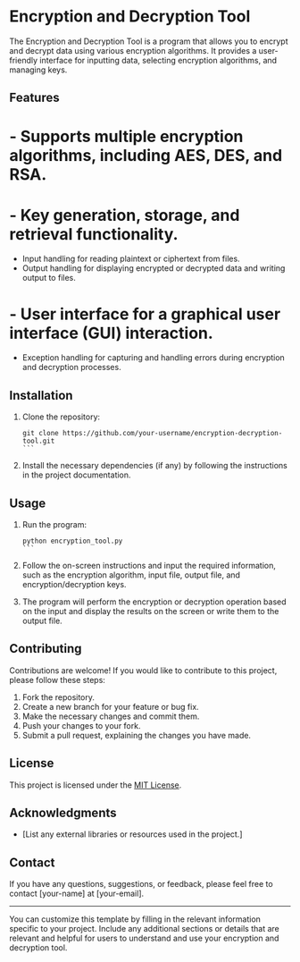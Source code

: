 # Encryption and Decryption Tool

The Encryption and Decryption Tool is a program that allows you to encrypt and decrypt data using various encryption algorithms. It provides a user-friendly interface for inputting data, selecting encryption algorithms, and managing keys.

## Features

# - Supports multiple encryption algorithms, including AES, DES, and RSA.
# - Key generation, storage, and retrieval functionality.
- Input handling for reading plaintext or ciphertext from files.
- Output handling for displaying encrypted or decrypted data and writing output to files.
# - User interface for a graphical user interface (GUI) interaction.
- Exception handling for capturing and handling errors during encryption and decryption processes.

## Installation

1. Clone the repository:

   ````shell
   git clone https://github.com/your-username/encryption-decryption-tool.git
   ```

2. Install the necessary dependencies (if any) by following the instructions in the project documentation.

## Usage

1. Run the program:

   ````shell
   python encryption_tool.py
   ```

2. Follow the on-screen instructions and input the required information, such as the encryption algorithm, input file, output file, and encryption/decryption keys.

3. The program will perform the encryption or decryption operation based on the input and display the results on the screen or write them to the output file.

## Contributing

Contributions are welcome! If you would like to contribute to this project, please follow these steps:

1. Fork the repository.
2. Create a new branch for your feature or bug fix.
3. Make the necessary changes and commit them.
4. Push your changes to your fork.
5. Submit a pull request, explaining the changes you have made.

## License

This project is licensed under the [MIT License](LICENSE).

## Acknowledgments

- [List any external libraries or resources used in the project.]

## Contact

If you have any questions, suggestions, or feedback, please feel free to contact [your-name] at [your-email].

---

You can customize this template by filling in the relevant information specific to your project. Include any additional sections or details that are relevant and helpful for users to understand and use your encryption and decryption tool.

